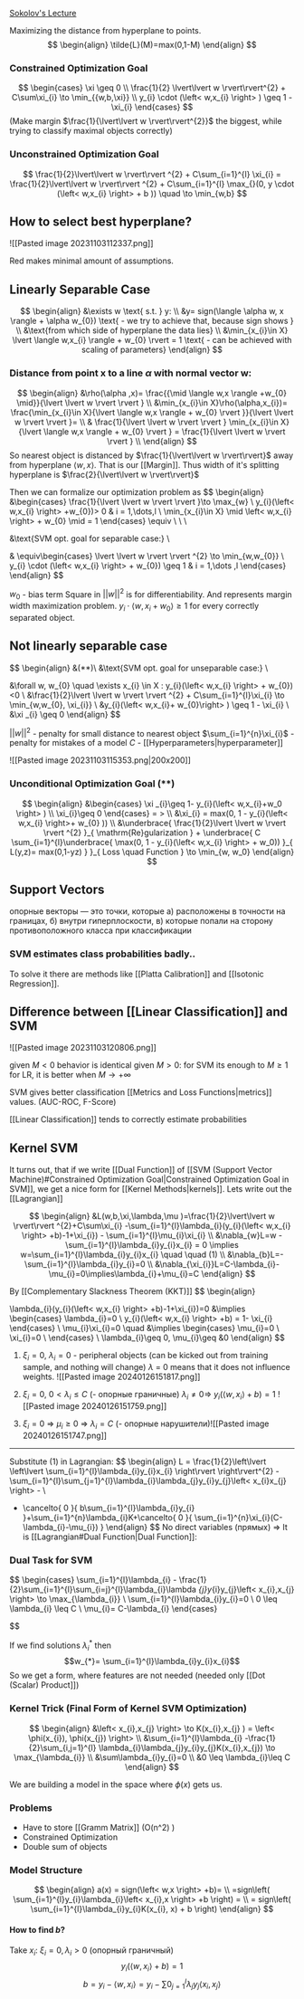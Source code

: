 [Sokolov's Lecture](https://github.com/esokolov/ml-course-hse/blob/master/2020-fall/lecture-notes/lecture05-linclass.pdf)

Maximizing the distance from hyperplane to points.
$$
\begin{align}
\tilde{L}(M)=max(0,1-M)
\end{align}
$$

### Constrained Optimization Goal
$$
\begin{cases}
\xi \geq 0  \\
\frac{1}{2} \lvert\lvert w \rvert\rvert^{2} + C\sum\xi_{i} \to \min_{{w,b,\xi}}  \\
y_{i} \cdot (\left< w,x_{i} \right> ) \geq 1 - \xi_{i}
\end{cases}
$$
(Make margin $\frac{1}{\lvert\lvert w \rvert\rvert^{2}}$ the biggest, while trying to classify maximal objects correctly)

### Unconstrained Optimization Goal
$$
\frac{1}{2}\lvert\lvert w \rvert\rvert ^{2} + C\sum_{i=1}^{l} \xi_{i} = \frac{1}{2}\lvert\lvert w \rvert\rvert ^{2} + C\sum_{i=1}^{l} \max_{}(0, y \cdot (\left< w,x_{i} \right> + b )) \quad \to \min_{w,b}
$$
## How to select best hyperplane?
![[Pasted image 20231103112337.png]]

Red makes minimal amount of assumptions.

## Linearly Separable Case
$$
\begin{align}
&\exists w \text{ s.t. } y:   \\
&y= sign(\langle \alpha w, x \rangle + \alpha w_{0}) \text{ - we try to achieve that, because sign shows } \\
&\text{from which side of hyperplane the data lies} \\
&\min_{x_{i}\in X} \lvert \langle w,x_{i} \rangle + w_{0} \rvert = 1 \text{ - can be achieved with scaling of parameters} 
\end{align}
$$


### Distance from point x to a line $\alpha$ with normal vector w:
$$
\begin{align}
&\rho(\alpha ,x)= \frac{{\mid \langle w,x \rangle +w_{0} \mid}}{\lvert \lvert w \rvert  \rvert } \\
&\min_{x_{i}\in X}\rho(\alpha,x_{i})= \frac{\min_{x_{i}\in X}{\lvert \langle w,x \rangle + w_{0}  \rvert }}{\lvert \lvert w \rvert  \rvert }=  \\
& \frac{1}{\lvert \lvert w \rvert  \rvert } \min_{x_{i}\in X}{\lvert \langle w,x \rangle + w_{0}  \rvert } = \frac{1}{\lvert \lvert w \rvert  \rvert }  \\
\end{align}
$$
So nearest object is distanced by $\frac{1}{\lvert\lvert w \rvert\rvert}$ away from hyperplane $\left< w,x \right>$. That is our [[Margin]]. Thus width of it's splitting hyperplane is $\frac{2}{\lvert\lvert w \rvert\rvert}$


Then we can formalize our optimization problem as
$$
\begin{align}
&\begin{cases}
\frac{1}{\lvert \lvert w \rvert  \rvert }\to \max_{w} \\
y_{i}(\left< w,x_{i} \right> +w_{0})> 0  & i = 1,\dots,l \\
\min_{x_{i}\in X} \mid \left< w,x_{i} \right> + w_{0}  \mid = 1
\end{cases} \equiv \\ \\ \\

&\text{SVM opt. goal for separable case:} \\

& \equiv\begin{cases}
\lvert \lvert w \rvert  \rvert ^{2} \to \min_{w,w_{0}} \\
y_{i}  \cdot (\left< w,x_{i} \right> + w_{0}) \geq 1 & i = 1,\dots ,l
\end{cases}
\end{align}
$$

$w_{0}$ - bias term
Square in $\lvert\lvert w \rvert\rvert^{2}$ is for differentiability. And represents margin width maximization problem. $y_{i}  \cdot \left< w,x_{i} + w_{0} \right> \geq 1$ for every correctly separated object.


## Not linearly separable case
$$
\begin{align} &(**)\\
&\text{SVM opt. goal for unseparable case:} \\

&\forall w, w_{0} \quad \exists x_{i} \in X : y_{i}(\left< w,x_{i} \right> + w_{0})<0 \\
&\frac{1}{2}\lvert \lvert w \rvert  \rvert ^{2} + C\sum_{i=1}^{l}\xi_{i} \to \min_{w,w_{0}, \xi_{i}}  \\
&y_{i}(\left<  w,x_{i}+ w_{0}\right> ) \geq 1 - \xi_{i} \\
&\xi _{i} \geq 0
\end{align}
$$

$\lvert \lvert w \rvert \rvert^{2}$ - penalty for small distance to nearest object
$\sum_{i=1}^{n}\xi_{i}$ - penalty for mistakes of a model
$C$ - [[Hyperparameters|hyperparameter]]

![[Pasted image 20231103115353.png|200x200]]

### Unconditional Optimization Goal (\*\*)
$$
\begin{align}
&\begin{cases}
\xi _{i}\geq 1- y_{i}(\left< w,x_{i}+w_0 \right> ) \\
\xi_{i}\geq 0
\end{cases} = > \\
&\xi_{i} = max(0, 1 - y_{i}(\left< w,x_{i} \right>+ w_{0} )) \\
&\underbrace{ \frac{1}{2}\lvert \lvert w \rvert  \rvert ^{2} }_{ \mathrm{Re}gularization } + \underbrace{ C \sum_{i=1}^{l}\underbrace{ \max(0, 1 - y_{i}(\left< w,x_{i} \right> + w_0)) }_{ L(y,z)= max(0,1-yz) } }_{ Loss \quad Function } \to \min_{w, w_0}
\end{align}
$$

## Support Vectors
опорные векторы — это точки, которые а) расположены в точности на границах, б) внутри гиперплоскости, в) которые попали на сторону противоположного класса при классификации

### SVM estimates class probabilities badly..
To solve it there are methods like [[Platta Calibration]] and [[Isotonic Regression]].

## Difference between [[Linear Classification]] and SVM

![[Pasted image 20231103120806.png]]

given $M <0$ behavior is identical
given $M > 0$: 
	for SVM its enough to $M \geq 1$
	for LR, it is better when $M\to +\infty$

SVM gives better classification [[Metrics and Loss Functions|metrics]] values. (AUC-ROC, F-Score)

[[Linear Classification]] tends to correctly estimate probabilities

## Kernel SVM
It turns out, that if we write [[Dual Function]] of [[SVM (Support Vector Machine)#Constrained Optimization Goal|Constrained Optimization Goal in SVM]], we get a nice form for [[Kernel Methods|kernels]]. Lets write out the [[Lagrangian]]

$$
\begin{align}
&L(w,b,\xi,\lambda,\mu )=\frac{1}{2}\lvert\lvert w \rvert\rvert ^{2}+C\sum\xi_{i} -\sum_{i=1}^{l}\lambda_{i}(y_{i}(\left< w,x_{i} \right> +b)-1+\xi_{i}) - \sum_{i=1}^{l}\mu_{i}\xi_{i}  \\
&\nabla_{w}L=w -\sum_{i=1}^{l}\lambda_{i}y_{i}x_{i} = 0 \implies w=\sum_{i=1}^{l}\lambda_{i}y_{i}x_{i} \quad \quad (1) \\
&\nabla_{b}L=-\sum_{i=1}^{l}\lambda_{i}y_{i}=0 \\
&\nabla_{\xi_{i}}L=C-\lambda_{i}-\mu_{i}=0\implies\lambda_{i}+\mu_{i}=C
\end{align}
$$

By [[Complementary Slackness Theorem (KKT)]]
$$
\begin{align}

\lambda_{i}(y_{i}(\left< w,x_{i} \right> +b)-1+\xi_{i})=0 &\implies \begin{cases}
\lambda_{i}=0  \\
y_{i}(\left< w,x_{i} \right> +b) = 1- \xi_{i}  
\end{cases} \\
\mu_{i}\xi_{i}=0 \quad  &\implies \begin{cases}
\mu_{i}=0 \\
\xi_{i}=0 \\
\end{cases} \\
\lambda_{i}\geq 0, \mu_{i}\geq &0
\end{align}
$$

1) $\xi_{i}=0$, $\lambda_{i}=0$    -    peripheral objects (can be kicked out from training sample, and nothing will change)
	 $\lambda$ = 0 means that it does not influence weights.
	 ![[Pasted image 20240126151817.png]]
1) $\xi_{i}=0$,   $0< \lambda_{i}\leq C$   (- опорные граничные)
	$\lambda_{i}\neq 0$=> $y_{i}(\left< w,x_{i} \right>+ b)=1$
	![[Pasted image 20240126151759.png]]

3) $\xi_{i}=0$ => $\mu_{i}\geq 0$  => $\lambda_{i}=C$ (- опорные нарушители)![[Pasted image 20240126151747.png]]
---------

Substitute (1) in Lagrangian:
$$
\begin{align}
L = \frac{1}{2}\left\lvert \left\lvert  \sum_{i=1}^{l}\lambda_{i}y_{i}x_{i}   \right\rvert \right\rvert^{2} - \sum_{i=1}^{l}\sum_{j=1}^{l}\lambda_{i}\lambda_{j}y_{i}y_{j}\left<  x_{i}x_{j}  \right> -  \\
- \cancelto{ 0 }{ b\sum_{i=1}^{l}\lambda_{i}y_{i} }+\sum_{i=1}^{n}\lambda_{i}K+\cancelto{ 0 }{ \sum_{i=1}^{n}\xi_{i}(C-\lambda_{i}-\mu_{i}) }
\end{align}
$$
No direct variables (прямых) => It is [[Lagrangian#Dual Function|Dual Function]]:

### Dual Task for SVM
$$
\begin{cases}
\sum_{i=1}^{l}\lambda_{i} - \frac{1}{2}\sum_{i=1}^{l}\sum_{i=j}^{l}\lambda_{i}\lambda _{j}y_{i}y_{j}\left< x_{i},x_{j} \right> \to \max_{\lambda_{i}} \\
\sum_{i=1}^{l}\lambda_{i}y_{i}=0 \\
0 \leq \lambda_{i} \leq C  \\
\mu_{i}= C-\lambda_{i}
\end{cases}

$$

If we find solutions $\lambda_{i}^{*}$ then
$$w_{*}= \sum_{i=1}^{l}\lambda_{i}y_{i}x_{i}$$
So we get a form, where features are not needed (needed only [[Dot (Scalar) Product]])

### Kernel Trick (Final Form of Kernel SVM Optimization)
$$
\begin{align}
&\left< x_{i},x_{j} \right> \to K(x_{i},x_{j} ) = \left< \phi(x_{i}), \phi(x_{j}) \right>  \\
&\sum_{i=1}^{l}\lambda_{i} -\frac{1}{2}\sum_{i,j=1}^{l} \lambda_{i}\lambda_{j}y_{i}y_{j}K(x_{i},x_{j}) \to \max_{\lambda_{i}} \\
&\sum\lambda_{i}y_{i}=0 \\
&0 \leq \lambda_{i}\leq C
\end{align}
$$

We are building a model in the space where $\phi(x)$ gets us. 

### Problems
- Have to store [[Gramm Matrix]] (O(n^2) )
- Constrained Optimization
- Double sum of objects

### Model Structure
$$
\begin{align}
a(x) = sign(\left< w,x \right> +b)=  \\
=sign\left( \sum_{i=1}^{l}y_{i}\lambda_{i}\left< x_{i},x \right> +b \right) =  \\
= sign\left( \sum_{i=1}^{l}\lambda_{i}y_{i}K(x_{i}, x) + b \right)
\end{align} 
$$
#### How to find $b$?
Take $x_{i}$:  $\xi_{i}=0, \lambda_{i}>0$  (опорный граничный)
$$
y_{i}(\left< w,x_{i} \right>+b)=1
$$
$$
b=y_{i}-\left< w,x_{i} \right> =y_{i}-\sum0_{j=1}^{l}\lambda_{j}y_{j}\left< x_{i},x_{j} \right> 
$$
